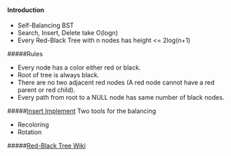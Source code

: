 #### Introduction
* Self-Balancing BST 
* Search, Insert, Delete take O(logn)
* Every Red-Black Tree with n nodes has height <= 2log(n+1)

#####Rules 
* Every node has a color either red or black.
* Root of tree is always black.
* There are no two adjacent red nodes (A red node cannot have a red parent or red child).
* Every path from root to a NULL node has same number of black nodes.

#####[Insert Implement](http://www.geeksforgeeks.org/red-black-tree-set-2-insert/)
Two tools for the balancing
* Recoloring
* Rotation

#####[Red-Black Tree Wiki](http://en.wikipedia.org/wiki/Red%E2%80%93black_tree)
